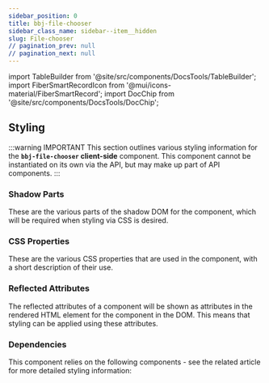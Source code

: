 ```yaml
---
sidebar_position: 0
title: bbj-file-chooser
sidebar_class_name: sidebar--item__hidden
slug: File-chooser
// pagination_prev: null
// pagination_next: null
---
```


import TableBuilder from '@site/src/components/DocsTools/TableBuilder';
import FiberSmartRecordIcon from '@mui/icons-material/FiberSmartRecord';
import DocChip from '@site/src/components/DocsTools/DocChip';

<DocChip tooltipText="This component will render with a shadow DOM, an API built into the browser that facilitates encapsulation." label="Shadow" target="_blank" clickable={false} iconName='shadow' />

<DocChip tooltipText="The name of the web component that will render in the DOM." label="bbj-file-chooser" clickable={false} iconName='code'/>

## Styling

:::warning IMPORTANT
This section outlines various styling information for the **`bbj-file-chooser` client-side** component. This component cannot be instantiated on its own via the API, but may make up part of API components.
:::

### Shadow Parts
These are the various parts of the shadow DOM for the component, which will be required when styling via CSS is desired.
<TableBuilder tag='bbj-file-chooser' table="parts"/>

### CSS Properties

  These are the various CSS properties that are used in the component, with a short description of their use.
  
  <TableBuilder tag='bbj-file-chooser' table="properties"/>

### Reflected Attributes

  The reflected attributes of a component will be shown as attributes in the rendered HTML element for the component in the DOM. This means that styling can be applied using these attributes.
  
  <TableBuilder tag='bbj-file-chooser' table="reflects"/>

### Dependencies

  This component relies on the following components - see the related article for more detailed styling information:
  
  <TableBuilder tag='bbj-file-chooser' table="dependencies"/>
